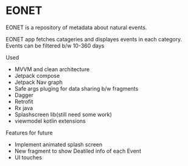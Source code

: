 # EONET
 
EONET is a repository of metadata about natural events. 

EONET app fetches catageries and displayes events in each category. Events can be filtered b/w 10-360 days 

Used 
- MVVM and clean architecture 
- Jetpack compose 
- Jetpack Nav graph 
- Safe args pluging for data sharing b/w fragments
- Dagger 
- Retrofit 
- Rx java 
- Splashscreen lib(still need some work)
- viewmodel kotlin extensions 

Features for future
- Implement animated splash screen 
- New fragment to show Deatiled info of each Event
- UI touches 